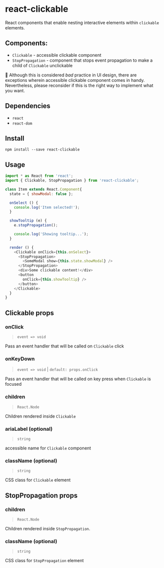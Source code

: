 # react-clickable

React components that enable nesting interactive elements within `clickable`
elements.

## Components:

* `Clickable` - accessible clickable component
* `StopPropagation` - component that stops event propagation to make a child of
  `Clickable` unclickable

:rocket: Although this is considered _bad_ practice in UI design, there are
exceptions wherein accessible clickable component comes in handy. Nevertheless,
please reconsider if this is the right way to implement what you want.

## Dependencies

* `react`
* `react-dom`

## Install

```
npm install --save react-clickable
```

## Usage

```javascript
import * as React from 'react';
import { Clickable, StopPropagation } from 'react-clickable';

class Item extends React.Component{
  state = { showModal: false };

  onSelect () {
    console.log('Item selected!');
  }

  showTooltip (e) {
    e.stopPropagation();

    console.log('Showing tooltip...');
  }

  render () {
    <Clickable onClick={this.onSelect}>
      <StopPropagation>
        <SomeModal show={this.state.showModal} />
      </StopPropagation>
      <div>Some clickable content!</div>
      <button
        onClick={this.showTooltip} />
      </button>
    </Clickable>
  }
}
```

## Clickable props

### onClick

> `event => void`

Pass an event handler that will be called on `Clickable` click

### onKeyDown

> `event => void` | `default: props.onClick`

Pass an event handler that will be called on key press when `Clickable` is focused

### children

> `React.Node`

Children rendered inside `Clickable`

### ariaLabel (optional)

> `string`

accessible name for `Clickable` component

### className (optional)

> `string`

CSS class for `Clickable` element


## StopPropagation props

### children

> `React.Node`

Children rendered inside `StopPropagation`.

### className (optional)

> `string`

CSS class for `StopPropagation` element
